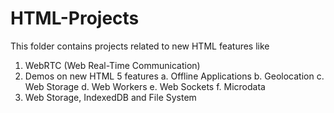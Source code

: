 # HTML-Projects
This folder contains projects related to new HTML features like
  1. WebRTC (Web Real-Time Communication)
  2. Demos on new HTML 5 features
      a. Offline Applications
      b. Geolocation
      c. Web Storage
      d. Web Workers
      e. Web Sockets
      f. Microdata
  3. Web Storage, IndexedDB and File System 
